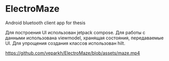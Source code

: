 # ElectroMaze
Android bluetooth client app for thesis

Для построения UI использован jetpack compose.
Для работы с данными использована viewmodel, хранящая состояния, передаваемые UI.
Для упрощения создания классов использован hilt.


https://github.com/veparkh/ElectroMaze/blob/assets/maze.mp4
